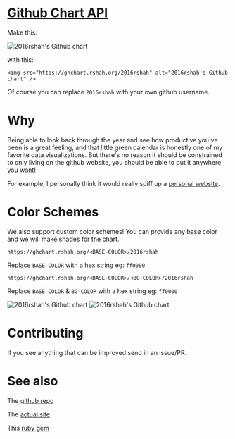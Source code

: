 # [Github Chart API](https://ghchart.rshah.org)

Make this:

![2016rshah's Github chart](https://ghchart.rshah.org/2016rshah)

with this:

    <img src="https://ghchart.rshah.org/2016rshah" alt="2016rshah's Github chart" />

Of course you can replace `2016rshah` with your own github username.

# Why

Being able to look back through the year and see how productive you've been is a great feeling, and that little green calendar is honestly one of my favorite data visualizations. But there's no reason it should be constrained to only living on the github website, you should be able to put it anywhere you want!

For example, I personally think it would really spiff up a [personal website](https://www.rshah.org/).

# Color Schemes

We also support custom color schemes! You can provide any base color and we will make shades for the chart. 

```
https://ghchart.rshah.org/<BASE-COLOR>/2016rshah 
```
Replace ```BASE-COLOR``` with a hex string eg: ```ff0000```

```
https://ghchart.rshah.org/<BASE-COLOR>/<BG-COLOR>/2016rshah
```
Replace ```BASE-COLOR``` & ```BG-COLOR``` with a hex string eg: ```ff0000```


<img src="https://ghchart.rshah.org/409ba5/2016rshah" alt="2016rshah's Github chart" />

<img src="https://ghchart.rshah.org/409ba5/222222/2016rshah" alt="2016rshah's Github chart" />




# Contributing

If you see anything that can be improved send in an issue/PR. 

# See also 
The [github repo](https://github.com/2016rshah/githubchart-api)

The [actual site](https://ghchart.rshah.org)

This [ruby gem](https://github.com/akerl/githubchart)

